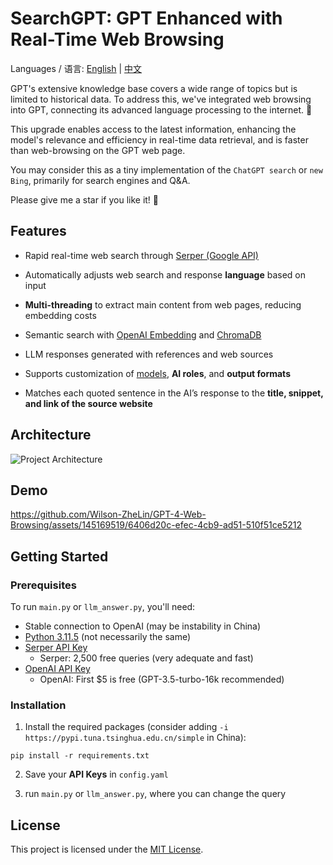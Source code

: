 SearchGPT: GPT Enhanced with Real-Time Web Browsing
===================================================

Languages / 语言: [English](https://github.com/Wilson-ZheLin/SearchGPT) | [中文](https://github.com/Wilson-ZheLin/SearchGPT/blob/main/README_CN.md)

GPT's extensive knowledge base covers a wide range of topics but is limited to historical data. To address this, we've integrated web browsing into GPT, connecting its advanced language processing to the internet. 🔗

This upgrade enables access to the latest information, enhancing the model's relevance and efficiency in real-time data retrieval, and is faster than web-browsing on the GPT web page.

You may consider this as a tiny implementation of the `ChatGPT search` or `new Bing`, primarily for search engines and Q&A.

Please give me a star if you like it! 🌟

Features
--------
* Rapid real-time web search through [Serper (Google API)](https://serper.dev)

* Automatically adjusts web search and response **language** based on input

* **Multi-threading** to extract main content from web pages, reducing embedding costs

* Semantic search with [OpenAI Embedding](https://platform.openai.com/docs/guides/embeddings/what-are-embeddings) and [ChromaDB](https://www.trychroma.com)

* LLM responses generated with references and web sources

* Supports customization of [models](https://platform.openai.com/docs/models), **AI roles**, and **output formats**

* Matches each quoted sentence in the AI’s response to the **title, snippet, and link of the source website**


Architecture
------------

![Project Architecture](https://github.com/Wilson-ZheLin/GPT-4-Web-Browsing/assets/145169519/d313835d-5b57-4391-8b79-be81fdd4fa8a)


Demo
----

https://github.com/Wilson-ZheLin/GPT-4-Web-Browsing/assets/145169519/6406d20c-efec-4cb9-ad51-510f51ce5212


Getting Started
---------------

### Prerequisites

To run `main.py` or `llm_answer.py`, you'll need:
* Stable connection to OpenAI (may be instability in China)
* [Python 3.11.5](https://www.python.org/downloads/) (not necessarily the same)
* [Serper API Key](https://serper.dev)
    * Serper: 2,500 free queries (very adequate and fast)
* [OpenAI API Key](https://openai.com/blog/openai-api)
    * OpenAI: First $5 is free (GPT-3.5-turbo-16k  recommended)
    
### Installation
1. Install the required packages (consider adding `-i https://pypi.tuna.tsinghua.edu.cn/simple` in China):

```
pip install -r requirements.txt
```

2. Save your **API Keys** in `config.yaml`

3. run `main.py` or `llm_answer.py`, where you can change the query

License
-------

This project is licensed under the [MIT License](./LICENSE).
